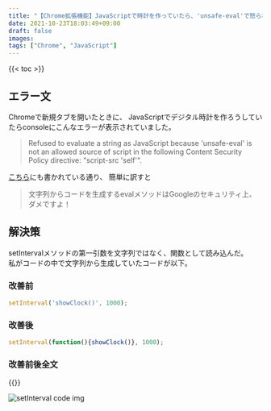 ```yaml
---
title: "【Chrome拡張機能】JavaScriptで時計を作っていたら、'unsafe-eval'で怒られた"
date: 2021-10-23T18:03:49+09:00
draft: false
images:
tags: ["Chrome", "JavaScript"]
---
```


<!-- 記事設計項目 -->

<!-- 伝えたいこと：Chrome拡張機能をつくるときにだけ、動かなくなるJavaScriptの文があるよ！！ -->

<!-- ①掛け合わせ3つの狙うキーワード -->
   <!-- Chrome拡張機能 JavaScript unsafe-eval -->
  
   <!-- ②ターゲット -->
   <!--  Chrome拡張機能をJavaScriptで作ろうとしてる人  -->
    
   <!-- ③読者の悩み -->
   <!--   JavaScriptのエラーの意味がわからない   -->
   <!-- ④悩みが解決する条件 -->
   <!--   エラーの意味がわかり、正しい構文の書き方がわかる。   -->
   <!-- ⑤悩みの解決策 -->
   <!--   エラーの意味の解説・正しい構文の書き方   -->
   <!-- ⑥記事を読むメリット -->
   <!--      -->
   <!-- ⑦記事の信頼性 -->
   <!--      -->


<!--------------->



<!-- リード文 -->


  <!-- 読者の悩みに共感する -->
  <!-- 記事で示すことを書く -->
  <!-- 悩みが解決する条件を提示する -->
  <!-- 記事を読むメリットを示す -->
  <!-- 記事の信頼性を示す -->
  
  
<!----------->

  <!--リード文（権威・読者の不安を解消、安心させる・）-->
  <!--この記事を読む人の悩みの状況に共感する：　　Chrome拡張機能を作っているときに、Content Security Policyのエラーに引っかかって解決できない-->
    
  <!--この記事を読むことで何を得られるか、どんな価値が生まれるか：Content Security Policyのunsafe-evalの意味が何となくわかる-->

<!--この記事の根拠または信頼性：エンジニアではない私でも理解できた-->


{{< toc >}}


<!-- エラー解説 -->
## エラー文
<!-- エラーが出る直前までやろうとしていたこと -->
Chromeで新規タブを開いたときに、
JavaScriptでデジタル時計を作ろうしていたらconsoleにこんなエラーが表示されていました。
<!-- エラー本文 -->
> Refused to evaluate a string as JavaScript because 'unsafe-eval' is not an allowed source of script in the following Content Security Policy directive: "script-src 'self'".

<!-- エラー文要約 -->
[こちら](https://kuroeveryday.blogspot.com/2015/06/ChromeExtensionsEvalError.html)にも書かれている通り、
簡単に訳すと
> 文字列からコードを生成するevalメソッドはGoogleのセキュリティ上、ダメですよ！

<!--結論-->
## 解決策
setIntervalメソッドの第一引数を文字列ではなく、関数として読み込んだ。  
私がコードの中で文字列から生成していたコードが以下。
### 改善前
```JavaScript
setInterval('showClock()', 1000);
```

<!--理由-->

<!--具体例-->

### 改善後
```JavaScript
setInterval(function(){showClock()}, 1000);
```


### 改善前後全文

{{<link url="https://github.com/zuzuzunta0/New-Tab-Clock/commit/" title="GitHubのソースコード">}}

![setInterval code img](https://user-images.githubusercontent.com/64098050/138999282-cc327f11-411f-47ea-9ce9-db2ff03e5f76.PNG)





<!-- 

[MDN Web Docs](https://developer.mozilla.org/ja/docs/Web/API/setInterval)
によると、setIntervalメソッドの第一引数

## なぜこのエラーにたどり着いたか
### 作りたかったもの
[Chrome Extensions: New Tab Override - Programming with Text](https://youtu.be/vNb3P5KIxXw)
このリンクにある動画にある通り、
Chromeで新規タブを開いたときに、JavaScriptで動く時計をHTML上に表示させたかった。

そこでネットからテキトーに[引っ張ってきたコード](https://qumeru.com/magazine/362)をそのまま貼り付けた。


setIntervalの第一引数には”定義した関数の文字列”を入れても関数を動かすことができるし、
”関数として直接functionを作ったもの”でも呼び込むことができる。


しかし、Chrome拡張機能の中で作る場合には、
第一引数に”定義した関数の文字列”を入れるとunsafe-evalというエラーがでてしまう。 -->


